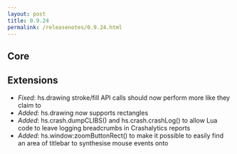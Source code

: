 ```yaml
---
layout: post
title: 0.9.24
permalink: /releasenotes/0.9.24.html
---
```


## Core

## Extensions
 * *Fixed*: hs.drawing stroke/fill API calls should now perform more like they claim to
 * *Added*: hs.drawing now supports rectangles
 * *Added*: hs.crash.dumpCLIBS() and hs.crash.crashLog() to allow Lua code to leave logging breadcrumbs in Crashalytics reports
 * *Added*: hs.window:zoomButtonRect() to make it possible to easily find an area of titlebar to synthesise mouse events onto
